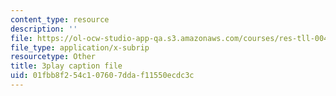 ```yaml
---
content_type: resource
description: ''
file: https://ol-ocw-studio-app-qa.s3.amazonaws.com/courses/res-tll-004-stem-concept-videos-fall-2013/01fbb8f254c107607ddaf11550ecdc3c_DjMaDN3EtWc.srt
file_type: application/x-subrip
resourcetype: Other
title: 3play caption file
uid: 01fbb8f2-54c1-0760-7dda-f11550ecdc3c
---
```

